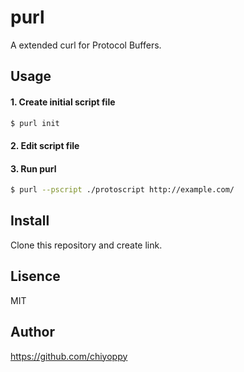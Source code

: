 purl
====

A extended curl for Protocol Buffers.

Usage
-----

#### 1. Create initial script file

```bash
$ purl init
```

#### 2. Edit script file

#### 3. Run purl

```bash
$ purl --pscript ./protoscript http://example.com/
```

Install
-------

Clone this repository and create link.

Lisence
-------

MIT

Author
------

https://github.com/chiyoppy

